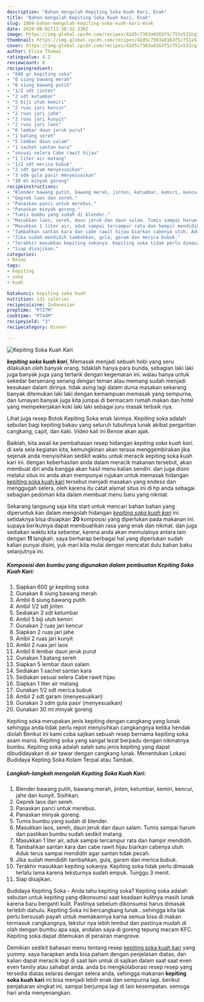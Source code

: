 ```yaml
---
description: "Bahan mengolah Kepiting Soka Kuah Kari, Enak"
title: "Bahan mengolah Kepiting Soka Kuah Kari, Enak"
slug: 1804-bahan-mengolah-kepiting-soka-kuah-kari-enak
date: 2020-08-01T13:38:32.330Z
image: https://img-global.cpcdn.com/recipes/42d5c7383a0163f5/751x532cq70/kepiting-soka-kuah-kari-foto-resep-utama.jpg
thumbnail: https://img-global.cpcdn.com/recipes/42d5c7383a0163f5/751x532cq70/kepiting-soka-kuah-kari-foto-resep-utama.jpg
cover: https://img-global.cpcdn.com/recipes/42d5c7383a0163f5/751x532cq70/kepiting-soka-kuah-kari-foto-resep-utama.jpg
author: Eliza Thomas
ratingvalue: 4.2
reviewcount: 8
recipeingredient:
- "600 gr kepiting soka"
- "8 siung bawang merah"
- "6 siung bawang putih"
- "1/2 sdt jinten"
- "2 sdt ketumbar"
- "5 biji utuh kemiri"
- "2 ruas jari kencur"
- "2 ruas jari jahe"
- "2 ruas jari kunyit"
- "2 ruas jari laos"
- "6 lembar daun jeruk purut"
- "1 batang sereh"
- "5 lembar daun salam"
- "1 sachet santan kara"
- "sesuai selera Cabe rawit hijau"
- "1 liter air matang"
- "1/2 sdt merica bubuk"
- "2 sdt garam menyesuaikan"
- "3 sdm gula pasir menyesuaikan"
- "30 ml minyak goreng"
recipeinstructions:
- "Blender bawang putih, bawang merah, jinten, ketumbar, kemiri, kencur, jahe dan kunyit. Sisihkan."
- "Geprek laos dan sereh."
- "Panaskan panci untuk merebus."
- "Panaskan minyak goreng."
- "Tumis bumbu yang sudah di blender."
- "Masukkan laos, sereh, daun jeruk dan daun salam. Tumis sampai harum dan pastikan bumbu sudah sedikit matang."
- "Masukkan 1 liter air, aduk sampai tercampur rata dan hampir mendidih."
- "Tambahkan santan kara dan cabe rawit hijau biarkan cabenya utuh. Aduk terus sampai mendidih agar santan tidak pecah."
- "Jika sudah mendidih tambahkan, gula, garam dan merica bubuk."
- "Terakhir masukkan kepiting sokanya. Kepiting soka tidak perlu dimasak terlalu lama karena teksturnya sudah empuk. Tunggu 3 menit."
- "Siap disajikan."
categories:
- Resep
tags:
- kepiting
- soka
- kuah

katakunci: kepiting soka kuah 
nutrition: 131 calories
recipecuisine: Indonesian
preptime: "PT27M"
cooktime: "PT44M"
recipeyield: "3"
recipecategory: Dinner

---
```



![Kepiting Soka Kuah Kari](https://img-global.cpcdn.com/recipes/42d5c7383a0163f5/751x532cq70/kepiting-soka-kuah-kari-foto-resep-utama.jpg)

<b><i>kepiting soka kuah kari</i></b>, Memasak menjadi sebuah hobi yang seru dilakukan oleh banyak orang. tidaklah hanya para bunda, sebagian laki laki juga banyak juga yang tertarik dengan kegemaran ini. walau hanya untuk sekedar bersenang senang dengan teman atau memang sudah menjadi kesukaan dalam dirinya. tidak asing lagi dalam dunia masakan sekarang banyak ditemukan laki laki dengan kemampuan memasak yang sempurna, dan lumayan banyak juga kita jumpai di bermacam rumah makan dan hotel yang mempekerjakan koki laki laki sebagai juru masak terbaik nya.

Lihat juga resep Botok Kepiting Soka enak lainnya. Kepiting soka adalah sebutan bagi kepiting bakau yang seluruh tubuhnya lunak akibat pergantian cangkang, capit, dan kaki. Video kali ini Benoe akan ajak.

Baiklah, kita awali ke pembahasan resep hidangan <i>kepiting soka kuah kari</i>. di sela sela kegiatan kita, kemungkinan akan terasa menggembirakan jika sejenak anda menyisihkan sedikit waktu untuk meracik kepiting soka kuah kari ini. dengan keberhasilan anda dalam meracik makanan tersebut, akan membuat diri anda bangga akan hasil menu kalian sendiri. dan juga disini melalui situs ini anda akan mempunyai rujukan untuk memasak hidangan <u>kepiting soka kuah kari</u> tersebut menjadi masakan yang endess dan menggugah selera, oleh karena itu catat alamat situs ini di hp anda sebagai sebagian pedoman kita dalam membuat menu baru yang nikmat.


Sekarang langsung saja kita start untuk mencari bahan bahan yang diperuntuk kan dalam mengolah hidangan <u><i>kepiting soka kuah kari</i></u> ini. setidaknya bisa disiapkan <b>20</b> komposisi yang diperlukan pada makanan ini. supaya berikutnya dapat membuahkan rasa yang enak dan nikmat. dan juga sediakan waktu kita sebentar, karena anda akan memulainya antara lain dengan <b>11</b> langkah. saya berharap berbagai hal yang diperlukan sudah kalian punyai disini, yuk mari kita mulai dengan mencatat dulu bahan baku selanjutnya ini.

<!--inarticleads1-->

##### Komposisi dan bumbu yang digunakan dalam pembuatan Kepiting Soka Kuah Kari:

1. Siapkan 600 gr kepiting soka
1. Gunakan 8 siung bawang merah
1. Ambil 6 siung bawang putih
1. Ambil 1/2 sdt jinten
1. Sediakan 2 sdt ketumbar
1. Ambil 5 biji utuh kemiri
1. Gunakan 2 ruas jari kencur
1. Siapkan 2 ruas jari jahe
1. Ambil 2 ruas jari kunyit
1. Ambil 2 ruas jari laos
1. Ambil 6 lembar daun jeruk purut
1. Gunakan 1 batang sereh
1. Siapkan 5 lembar daun salam
1. Sediakan 1 sachet santan kara
1. Sediakan sesuai selera Cabe rawit hijau
1. Siapkan 1 liter air matang
1. Gunakan 1/2 sdt merica bubuk
1. Ambil 2 sdt garam (menyesuaikan)
1. Gunakan 3 sdm gula pasir (menyesuaikan)
1. Gunakan 30 ml minyak goreng


Kepiting soka merupakan jenis kepiting dengan cangkang yang lunak sehingga anda tidak perlu repot menyisihkan cangkangnya ketika hendak diolah Berikut ini kami coba sajikan sebuah resep bernama kepiting soka asam manis. Kepiting soka yang sangat lezat berpadu dengan nikmatnya bumbu. Kepiting soka adalah salah satu jenis kepiting yang dapat dibudidayakan di air tawar dengan cangkang lunak. Menentukan Lokasi Budidaya Kepting Soka Kolam Terpal atau Tambak. 

<!--inarticleads2-->

##### Langkah-langkah mengolah Kepiting Soka Kuah Kari:

1. Blender bawang putih, bawang merah, jinten, ketumbar, kemiri, kencur, jahe dan kunyit. Sisihkan.
1. Geprek laos dan sereh.
1. Panaskan panci untuk merebus.
1. Panaskan minyak goreng.
1. Tumis bumbu yang sudah di blender.
1. Masukkan laos, sereh, daun jeruk dan daun salam. Tumis sampai harum dan pastikan bumbu sudah sedikit matang.
1. Masukkan 1 liter air, aduk sampai tercampur rata dan hampir mendidih.
1. Tambahkan santan kara dan cabe rawit hijau biarkan cabenya utuh. Aduk terus sampai mendidih agar santan tidak pecah.
1. Jika sudah mendidih tambahkan, gula, garam dan merica bubuk.
1. Terakhir masukkan kepiting sokanya. Kepiting soka tidak perlu dimasak terlalu lama karena teksturnya sudah empuk. Tunggu 3 menit.
1. Siap disajikan.


Budidaya Kepiting Soka - Anda tahu kepiting soka? Kepiting soka adalah sebutan untuk kepiting yang dikonsumsi saat keadaan kulitnya masih lunak karena baru berganti kulit. Pastinya sebelum dikonsumsi harus dimasak terlebih dahulu. Kepiting Soka ini bercangkang lunak…sehingga kita tak perlu bersusah payah untuk memakannya karna semua bisa di makan termasuk cangkangnya, tekstur nya lebih lembut dan pastinya mudah di olah dengan bumbu apa saja, andalan saya di goreng tepung macam KFC. Kepiting soka dapat ditemukan di perairan mangrove. 

Demikian sedikit bahasan menu tentang resep <u>kepiting soka kuah kari</u> yang yummy. saya harapkan anda bisa paham dengan penjelasan diatas, dan kalian dapat meracik lagi di saat lain untuk di sajikan dalam saat saat even even family atau sahabat anda. anda bs mengkolaborasi resep resep yang tersedia diatas selaras dengan selera anda, sehingga makanan <b>kepiting soka kuah kari</b> ini bisa menjadi lebih enak dan sempurna lagi. berikut penjabaran singkat ini, sampai berjumpa lagi di lain kesempatan. semoga hari anda menyenangkan.
